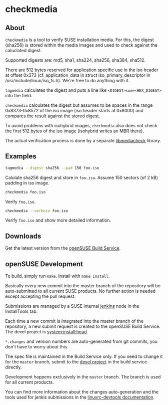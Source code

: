 # checkmedia

## About

`checkmedia` is a tool to verify SUSE installation media. For this, the
digest (sha256) is stored within the media images and used to check against
the caluclated digest.

Supported digests are: md5, sha1, sha224, sha256, sha384, sha512.

There are 512 bytes reserved for application specific use in the iso header
at offset 0x373 (cf. application_data in struct iso_primary_descriptor in
/usr/include/linux/iso_fs.h). We're free to do anything with it.

`tagmedia` calculates the digest and puts a line like `<DIGEST>sum=<HEX_DIGEST>`
into the field.

`checkmedia` calculates the digest but assumes to be spaces in the range
0x8373-0x8572 of the iso image (iso header starts at 0x8000) and compares
the result against the stored digest.

To avoid problems with isohybrid images, `checkmedia` also does not check the
first 512 bytes of the iso image (isohybrid writes an MBR there).

The actual verification process is done by a separate [libmediacheck](mediacheck.md) library.

## Examples

```sh
tagmedia --digest sha256 --pad 150 foo.iso
```

Calulate sha256 digest and store in `foo.iso`. Assume 150 sectors (of 2 kB) padding in iso image.

```sh
checkmedia foo.iso
```

Verify `foo.iso`.

```sh
checkmedia --verbose foo.iso
```

Verify `foo.iso` and show more detailed information.


## Downloads

Get the latest version from the [openSUSE Build Service](https://software.opensuse.org/package/checkmedia).


## openSUSE Development

To build, simply run `make`. Install with `make install`.

Basically every new commit into the master branch of the repository will be auto-submitted
to all current SUSE products. No further action is needed except accepting the pull request.

Submissions are managed by a SUSE internal [jenkins](https://jenkins.io) node in the InstallTools tab.

Each time a new commit is integrated into the master branch of the repository,
a new submit request is created to the openSUSE Build Service. The devel project
is [system:install:head](https://build.opensuse.org/package/show/system:install:head/checkmedia).

`*.changes` and version numbers are auto-generated from git commits, you don't have to worry about this.

The spec file is maintained in the Build Service only. If you need to change it for the `master` branch,
submit to the
[devel project](https://build.opensuse.org/package/show/system:install:head/checkmedia)
in the build service directly.

Development happens exclusively in the `master` branch. The branch is used for all current products.

You can find more information about the changes auto-generation and the
tools used for jenkis submissions in the [linuxrc-devtools
documentation](https://github.com/openSUSE/linuxrc-devtools#opensuse-development).
